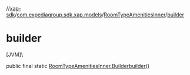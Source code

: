//[xap-sdk](../../../index.md)/[com.expediagroup.sdk.xap.models](../index.md)/[RoomTypeAmenitiesInner](index.md)/[builder](builder.md)

# builder

[JVM]\

public final static [RoomTypeAmenitiesInner.Builder](-builder/index.md)[builder](builder.md)()
